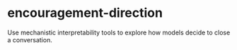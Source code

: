 # encouragement-direction
Use mechanistic interpretability tools to explore how models decide to close a conversation.
